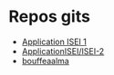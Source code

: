 # Repos gits
- [Application ISEI 1](https://github.com/ApplicationISEI/isei)
- [ApplicationISEI/ISEI-2](https://github.com/ApplicationISEI/ISEI-2)
- [bouffeaalma](https://github.com/bouffeaalma/Projet-Android)

